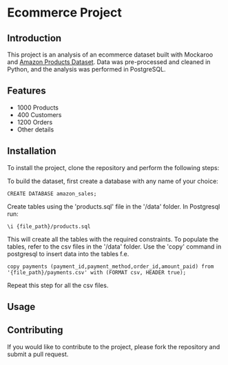 # Ecommerce Project

## Introduction
This project is an analysis of an ecommerce dataset built with Mockaroo and [Amazon Products Dataset][amazon-products-dataset]. Data was pre-processed and cleaned in Python, and the analysis was performed in PostgreSQL.

## Features
- 1000 Products
- 400 Customers
- 1200 Orders
- Other details 

## Installation
To install the project, clone the repository and perform the following steps:

To build the dataset, first create a database with any name of your choice:
```
CREATE DATABASE amazon_sales;
```

Create tables using the 'products.sql' file in the '/data' folder. In Postgresql run:
```
\i {file_path}/products.sql
```

This will create all the tables with the required constraints. To populate the tables, refer to the csv files in the '/data' folder. Use the 'copy' command in postgresql to insert data into the tables f.e.
```
copy payments (payment_id,payment_method,order_id,amount_paid) from '{file_path}/payments.csv' with (FORMAT csv, HEADER true);
```
Repeat this step for all the csv files.

## Usage

<!-- To see the analytics, run the following queries:

```bash
python manage.py runserver
``` -->

## Contributing
If you would like to contribute to the project, please fork the repository and submit a pull request.


[amazon-products-dataset]: https://www.kaggle.com/datasets/aaronfriasr/amazon-products-dataset?select=amazon_categories.csv
